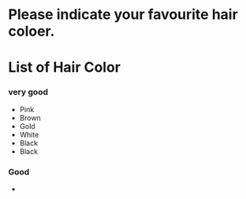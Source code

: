 # Please indicate your favourite hair coloer.

# List of Hair Color
### very good
- Pink
- Brown
- Gold
- White
- Black
- Black

### Good 
-

